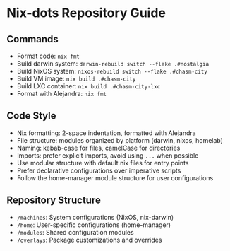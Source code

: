 # Nix-dots Repository Guide

## Commands
- Format code: `nix fmt`
- Build darwin system: `darwin-rebuild switch --flake .#nostalgia`
- Build NixOS system: `nixos-rebuild switch --flake .#chasm-city`
- Build VM image: `nix build .#chasm-city`
- Build LXC container: `nix build .#chasm-city-lxc`
- Format with Alejandra: `nix fmt`

## Code Style
- Nix formatting: 2-space indentation, formatted with Alejandra
- File structure: modules organized by platform (darwin, nixos, homelab)
- Naming: kebab-case for files, camelCase for directories
- Imports: prefer explicit imports, avoid using `...` when possible
- Use modular structure with default.nix files for entry points
- Prefer declarative configurations over imperative scripts
- Follow the home-manager module structure for user configurations

## Repository Structure
- `/machines`: System configurations (NixOS, nix-darwin)
- `/home`: User-specific configurations (home-manager)
- `/modules`: Shared configuration modules
- `/overlays`: Package customizations and overrides